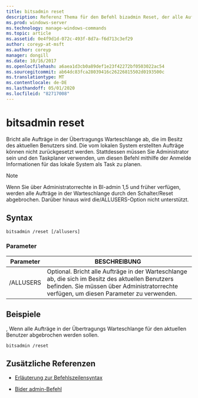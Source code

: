```yaml
---
title: bitsadmin reset
description: Referenz Thema für den Befehl bizadmin Reset, der alle Aufträge in der Übertragungs Warteschlange des aktuellen Benutzers abbricht.
ms.prod: windows-server
ms.technology: manage-windows-commands
ms.topic: article
ms.assetid: 0e4f9d1d-072c-493f-8d7a-f6d713c3ef29
author: coreyp-at-msft
ms.author: coreyp
manager: dongill
ms.date: 10/16/2017
ms.openlocfilehash: a6aea1d3cb0a89def1e23f42272bf0503022ac54
ms.sourcegitcommit: ab64dc83fca28039416c26226815502d0193500c
ms.translationtype: MT
ms.contentlocale: de-DE
ms.lasthandoff: 05/01/2020
ms.locfileid: "82717008"
---
```

# <a name="bitsadmin-reset"></a>bitsadmin reset

Bricht alle Aufträge in der Übertragungs Warteschlange ab, die im Besitz des aktuellen Benutzers sind. Die vom lokalen System erstellten Aufträge können nicht zurückgesetzt werden. Stattdessen müssen Sie Administrator sein und den Taskplaner verwenden, um diesen Befehl mithilfe der Anmelde Informationen für das lokale System als Task zu planen.

> [!NOTE]
> Wenn Sie über Administratorrechte in BI-admin 1,5 und früher verfügen, werden alle Aufträge in der Warteschlange durch den Schalter/Reset abgebrochen. Darüber hinaus wird die/ALLUSERS-Option nicht unterstützt.

## <a name="syntax"></a>Syntax

```
bitsadmin /reset [/allusers]
```

### <a name="parameters"></a>Parameter

| Parameter | BESCHREIBUNG |
| -------------- | -------------- |
| /ALLUSERS | Optional. Bricht alle Aufträge in der Warteschlange ab, die sich im Besitz des aktuellen Benutzers befinden. Sie müssen über Administratorrechte verfügen, um diesen Parameter zu verwenden. |

## <a name="examples"></a>Beispiele

, Wenn alle Aufträge in der Übertragungs Warteschlange für den aktuellen Benutzer abgebrochen werden sollen.

```
bitsadmin /reset
```

## <a name="additional-references"></a>Zusätzliche Referenzen

- [Erläuterung zur Befehlszeilensyntax](command-line-syntax-key.md)

- [Bider admin-Befehl](bitsadmin.md)

